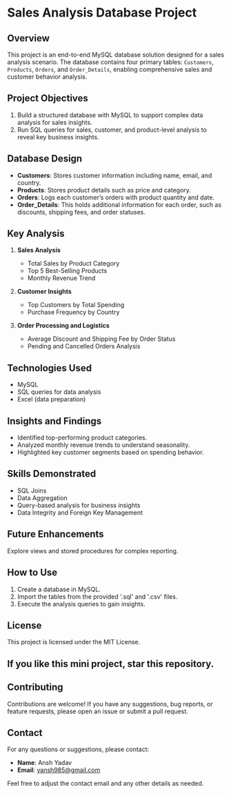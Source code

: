 # Sales Analysis Database Project

## Overview

This project is an end-to-end MySQL database solution designed for a sales analysis scenario. The database contains four primary tables: `Customers`, `Products`, `Orders`, and `Order_Details`, enabling comprehensive sales and customer behavior analysis.

## Project Objectives
1. Build a structured database with MySQL to support complex data analysis for sales insights.
2. Run SQL queries for sales, customer, and product-level analysis to reveal key business insights.

## Database Design
- **Customers**: Stores customer information including name, email, and country.
- **Products**: Stores product details such as price and category.
- **Orders**: Logs each customer’s orders with product quantity and date.
- **Order_Details**: This holds additional information for each order, such as discounts, shipping fees, and order statuses.

## Key Analysis
1. **Sales Analysis**
   - Total Sales by Product Category
   - Top 5 Best-Selling Products
   - Monthly Revenue Trend

2. **Customer Insights**
   - Top Customers by Total Spending
   - Purchase Frequency by Country

3. **Order Processing and Logistics**
   - Average Discount and Shipping Fee by Order Status
   - Pending and Cancelled Orders Analysis

## Technologies Used
- MySQL
- SQL queries for data analysis
- Excel (data preparation)

## Insights and Findings
- Identified top-performing product categories.
- Analyzed monthly revenue trends to understand seasonality.
- Highlighted key customer segments based on spending behavior.

## Skills Demonstrated
- SQL Joins
- Data Aggregation
- Query-based analysis for business insights
- Data Integrity and Foreign Key Management

## Future Enhancements
Explore views and stored procedures for complex reporting.

## How to Use
1. Create a database in MySQL.
2. Import the tables from the provided '.sql' and '.csv' files.
3. Execute the analysis queries to gain insights.

## License
This project is licensed under the MIT License.

## If you like this mini project, star this repository.

## Contributing
Contributions are welcome! If you have any suggestions, bug reports, or feature requests, please open an issue or submit a pull request.

## Contact
For any questions or suggestions, please contact:
- **Name**: Ansh Yadav
- **Email**: yansh985@gmail.com

Feel free to adjust the contact email and any other details as needed.

